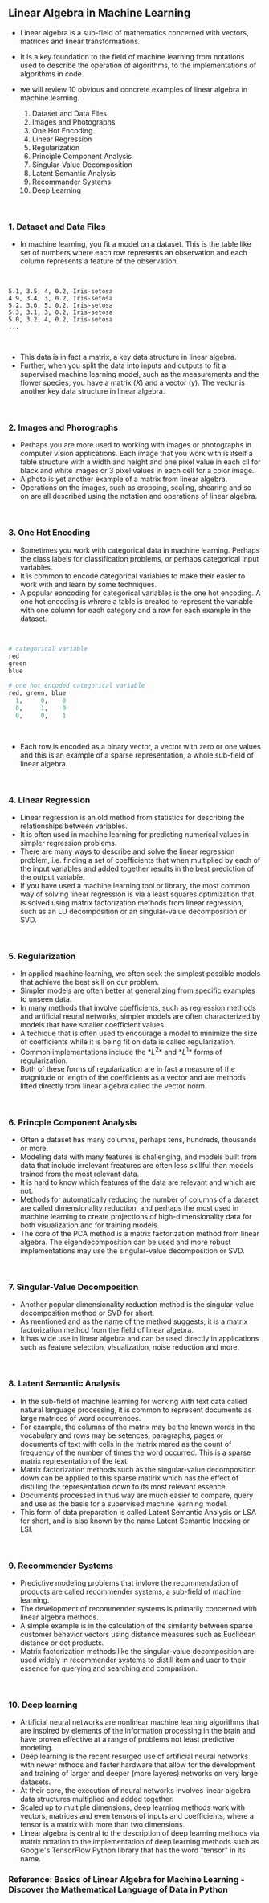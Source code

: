 ## Linear Algebra in Machine Learning

* Linear algebra is a sub-field of mathematics concerned with vectors, matrices and linear transformations.
* It is a key foundation to the field of machine learning from notations used to describe the operation of algorithms, to the implementations of algorithms in code.
* we will review 10 obvious and concrete examples of linear algebra in machine learning.

    1. Dataset and Data Files
    2. Images and Photographs
    3. One Hot Encoding
    4. Linear Regression
    5. Regularization
    6. Principle Component Analysis
    7. Singular-Value Decomposition
    8. Latent Semantic Analysis
    9. Recommander Systems
    10. Deep Learning

</br>

### 1. Dataset and Data Files
* In machine learning, you fit a model on a dataset. This is the table like set of numbers where each row represents an observation and each column represents a feature of the observation.

</br>

```
5.1, 3.5, 4, 0.2, Iris-setosa
4.9, 3.4, 3, 0.2, Iris-setosa
5.2, 3.6, 5, 0.2, Iris-setosa
5.3, 3.1, 3, 0.2, Iris-setosa
5.0, 3.2, 4, 0.2, Iris-setosa
...
```

</br>

* This data is in fact a matrix, a key data structure in linear algebra. 
* Further, when you split the data into inputs and outputs to fit a supervised machine learning model, such as the measurements and the flower species, you have a matrix $(X)$ and a vector $(y)$. The vector is another key data structure in linear algebra.

</br>

### 2. Images and Phorographs
* Perhaps you are more used to working with images or photographs in computer vision applications. Each image that you work with is itself a table structure with a width and height and one pixel value in each cll for black and white images or 3 pixel values in each cell for a color image.
* A photo is yet another example of a matrix from linear algebra.
* Operations on the images, such as cropping, scaling, shearing and so on are all described using the notation and operations of linear algebra.

</br>

### 3. One Hot Encoding
* Sometimes you work with categorical data in machine learning. Perhaps the class labels for classification problems, or perhaps categorical input variables.
* It is common to encode categorical variables to make their easier to work with and learn by some techniques.
* A popular eoncoding for categorical variables is the one hot encoding. A one hot encoding is whrere a table is created to represent the variable with one column for each category and a row for each example in the dataset.

</br>

``` python
# categorical variable
red
green
blue

# one hot encoded categorical variable
red, green, blue
  1,     0,    0
  0,     1,    0
  0,     0,    1
```

</br>

* Each row is encoded as a binary vector, a vector with zero or one values and this is an example of a sparse representation, a whole sub-field of linear algebra.

</br>

### 4. Linear Regression
* Linear regression is an old method from statistics for describing the relationships between variables.
* It is often used in machine learning for predicting numerical values in simpler regression problems.
* There are many ways to describe and solve the linear regression problem, i.e. finding a set of coefficients that when multiplied by each of the input variables and added together results in the best prediction of the output variable.
* If you have used a machine learning tool or library, the most common way of solving linear regression is via a least squares optimization that is solved using matrix factorization methods from linear regression, such as an LU decomposition or an singular-value decomposition or SVD.

</br>

### 5. Regularization
* In applied machine learning, we often seek the simplest possible models that achieve the best skill on our problem.
* Simpler models are often better at generalizing from specific examples to unseen data.
* In many methods that involve coefficients, such as regression methods and artificial neural networks, simpler models are often characterized by models that have smaller coefficient values.
* A techique that is often used to encourage a model to minimize the size of coefficients while it is being fit on data is called regularization.
* Common implementations include the $*L^2*$ and $*L^1*$ forms of regularization.
* Both of these forms of regularization are in fact a measure of the magnitude or length of the coefficients as a vector and are methods lifted directly from linear algebra called the vector norm.

</br>

### 6. Princple Component Analysis
* Often a dataset has many columns, perhaps tens, hundreds, thousands or more.
* Modeling data with many features is challenging, and models built from data that include irrelevant freatures are often less skillful than models trained from the most relevant data.
* It is hard to know which features of the data are relevant and which are not.
* Methods for automatically reducing the number of columns of a dataset are called dimensionality reduction, and perhaps the most used in machine learning to create projections of high-dimensionality data for both visualization and for training models.
* The core of the PCA method is a matrix factorization method from linear algebra. The eigendecomposition can be used and more robust implementations may use the singular-value decomposition or SVD.

</br>

### 7. Singular-Value Decomposition
* Another popular dimensionality reduction method is the singular-value decomposition method or SVD for short.
* As mentioned and as the name of the method suggests, it is a matrix factorization method from the field of linear algebra.
* It has wide use in linear algebra and can be used directly in applications such as feature selection, visualization, noise reduction and more.

</br>

### 8. Latent Semantic Analysis
* In the sub-field of machine learning for working with text data called natural language processing, it is common to represent documents as large matrices of word occurrences.
* For example, the columns of the matrix may be the known words in the vocabulary and rows may be setences, paragraphs, pages or documents of text with cells in the matrix mared as the count of frequency of the number of times the word occurred. This is a sparse matrix representation of the text.
* Matrix factorization methods such as the singular-value decomposition down can be applied to this sparse matirix which has the effect of distilling the representation down to its most relevant essence.
* Documents processed in thus way are much easier to compare, query and use as the basis for a supervised machine learning model.
* This form of data preparation is called Latent Semantic Analysis or LSA for short, and is also known by the name Latent Semantic Indexing or LSI. 

</br>

### 9. Recommender Systems
* Predictive modeling problems that invlove the recommendation of products are called recommender systems, a sub-field of machine learning.
* The development of recommender systems is primarily concerned with linear algebra methods.
* A simple example is in the calculation of the similarity between sparse customer behavior vectors using distance measures such as Euclidean distance or dot products.
* Matrix factorization methods like the singular-value decomposition are used widely in recommender systems to distill item and user to their essence for querying and searching and comparison.

</br>

### 10. Deep learning
* Artificial neural networks are nonlinear machine learning algorithms that are inspired by elements of the information processing in the brain and have proven effective at a range of problems not least predictive modeling.
* Deep learning is the recent resurged use of artificial neural networks with newer mthods and faster hardware that allow for the development and training of larger and deeper (more layeres) networks on very large datasets.
* At their core, the execution of neural networks involves linear algebra data structures multiplied and added together.
* Scaled up to multiple dimensions, deep learning methods work with vectors, matrices and even tensors of inputs and coefficients, where a tensor is a matrix with more than two dimensions.
* Linear algebra is central to the description of deep learning methods via matrix notation to the implementation of deep learning methods such as Google's TensorFlow Python library that has the word "tensor" in its name.

### Reference: Basics of Linear Algebra for Machine Learning - Discover the Mathematical Language of Data in Python